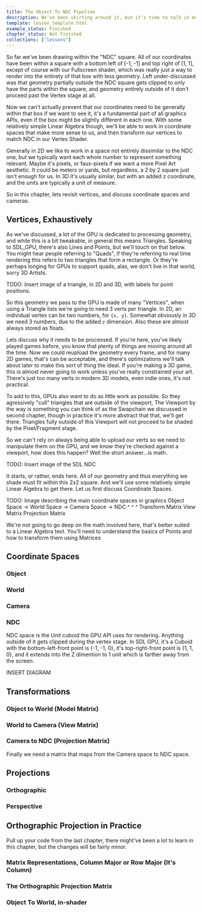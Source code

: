 ```yaml
---
title: The Object To NDC Pipeline
description: We've been skirting around it, but it's time to talk in more detail about coordinate spaces and how we transform between them. We'll also be demonstraiting the Orthographic Projection so we can display objects in a more sensible space than a [-1, -1] to [1, 1] box.
template: lesson_template.html
example_status: Finished
chapter_status: Not Finished
collections: ["lessons"]
---
```


So far we've been drawing within the "NDC" square. All of our coordinates have been within a square with a bottom left of [-1, -1] and top right of [1, 1], except of course with our Fullscreen shader, which was really just a way to render into the entirety of that box with less geometry. Left under-discussed was that geometry partially outside the NDC square gets clipped to only have the parts within the square, and geometry entirely outside of it don't proceed past the Vertex stage at all.

Now we can't actually prevent that our coordinates need to be generally within that box if we want to see it, it's a fundamental part of all graphics APIs, even if the box might be slightly different in each one. With some relatively simple Linear Algebra though, we'll be able to work in coordinate spaces that make more sense to us, and then transform our vertices to match NDC in our Vertex Shader. 

Generally in 2D we like to work in a space not entirely dissimilar to the NDC one, but we typically want each whole number to represent something relevant. Maybe it's pixels, or faux-pixels if we want a more Pixel Art aesthetic. It could be meters or yards, but regardless, a 2 by 2 square just isn't enough for us. In 3D it's usually similar, but with an added z coordinate, and the units are typically a unit of measure.

So in this chapter, lets revisit vertices, and discuss coordinate spaces and cameras.

## Vertices, Exhaustively

As we've discussed, a lot of the GPU is dedicated to processing geometry, and while this is a bit tweakable, in general this means Triangles. Speaking to SDL_GPU, there's also Lines and Points, but we'll touch on that below. You might hear people referring to "Quads", if they're referring to real time rendering this refers to two triangles that form a rectangle. Or they're perhaps longing for GPUs to support quads, alas, we don't live in that world, sorry 3D Artists.

TDDO: Insert image of a triangle, in 2D and 3D, with labels for point positions.

So this geometry we pass to the GPU is made of many "Vertices", when using a Triangle lists we're going to need 3 verts per triangle. In 2D, an individual vertex can be two numbers, for `{x, y}`. Somewhat obviously in 3D we need 3 numbers, due to the added `z` dimension. Also these are almost always stored as floats.

Lets discuss why it needs to be processed. If you're here, you've likely played games before, you know that plenty of things are moving around all the time. Now we could reupload the geometry every frame, and for many 2D games, that's can be acceptable, and there's optimizations we'll talk about later to make this sort of thing the ideal. If you're making a 3D game, this is almost never going to work unless you've really constrained your art. There's just too many verts in modern 3D models, even indie ones, it's not practical.

To add to this, GPUs also want to do as little work as possible. So they agressively "cull" triangles that are outside of the viewport, The Viewport by the way is something you can think of as the Swapchain we discussed in second chapter, though in practice it's more abstract that that, we'll get there. Triangles fully outside of this Viewport will not proceed to be shaded by the Pixel/Fragment stage. 

So we can't rely on always being able to upload our verts so we need to manipulate them on the GPU, and we know they're checked against a viewport, how does this happen? Well the short answer...is math.

TODO: Insert image of the SDL NDC

It starts, or rather, ends here. All of our geometry and thus everything we shade must fit within this 2x2 square. And we'll use some relatively simple Linear Algebra to get there. Let us first discuss Coordinate Spaces.

TODO: Image describing the main coordinate spaces in graphics
Object Space -> World Space -> Camera Space -> NDC
             ^              ^               ^
 Transform Matrix     View Matrix    Projection Matrix

We're not going to go deep on the math involved here, that's better suited to a Linear Algebra text. You'll need to understand the basics of Points and how to transform them using Matrices


## Coordinate Spaces

### Object

### World

### Camera

### NDC

NDC space is the Unit cuboid the GPU API uses for rendering. Anything outside of it gets clipped during the vertex stage. In SDL GPU, it's a Cuboid with the bottom-left-front point is {-1, -1, 0}, it's top-right-front point is {1, 1, 0}, and it extends into the Z dimention to 1 unit which is farther away from the screen.

INSERT DIAGRAM

## Transformations

### Object to World (Model Matrix)

### World to Camera (View Matrix)

### Camera to NDC (Projection Matrix)

Finally we need a matrix that maps from the Camera space to NDC space. 

## Projections

### Orthographic

### Perspective

## Orthographic Projection in Practice

Pull up your code from the last chapter, there might've been a lot to learn in this chapter, but the changes will be fairly minor.

### Matrix Representations, Column Major or Row Major (It's Column)

### The Orthographic Projection Matrix

### Object To World, in-shader

